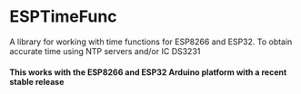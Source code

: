 # ESPTimeFunc
A library for working with time functions for ESP8266 and ESP32. To obtain accurate time using NTP servers and/or IC DS3231


#### This works with the ESP8266 and ESP32 Arduino platform with a recent stable release